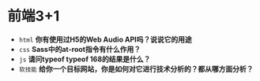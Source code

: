 # 前端3+1
- `html` **你有使用过H5的Web Audio API吗？说说它的用途**
- `css` **Sass中的at-root指令有什么作用？**
- `js` **请问typeof typeof 168的结果是什么？**
- `软技能` **给你一个目标网站，你是如何对它进行技术分析的？都从哪方面分析？**